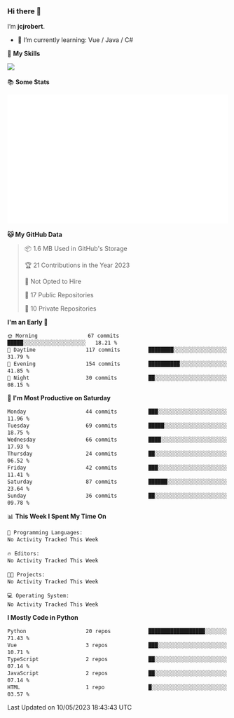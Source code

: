 ### Hi there 👋

I’m **jcjrobert**.

- 🌱 I’m currently learning: Vue / Java / C#

🌟 **My Skills**

![](https://img.shields.io/badge/-Python-3e74a2?style=flat-square&logo=Python&logoColor=fff)

📚 **Some Stats**

![](https://github.com/jcjrobert/github-stats/blob/master/generated/overview.svg)

<!--START_SECTION:waka-->
**🐱 My GitHub Data** 

> 📦 1.6 MB Used in GitHub's Storage 
 > 
> 🏆 21 Contributions in the Year 2023
 > 
> 🚫 Not Opted to Hire
 > 
> 📜 17 Public Repositories 
 > 
> 🔑 10 Private Repositories 
 > 
**I'm an Early 🐤** 

```text
🌞 Morning                67 commits          █████░░░░░░░░░░░░░░░░░░░░   18.21 % 
🌆 Daytime                117 commits         ████████░░░░░░░░░░░░░░░░░   31.79 % 
🌃 Evening                154 commits         ██████████░░░░░░░░░░░░░░░   41.85 % 
🌙 Night                  30 commits          ██░░░░░░░░░░░░░░░░░░░░░░░   08.15 % 
```
📅 **I'm Most Productive on Saturday** 

```text
Monday                   44 commits          ███░░░░░░░░░░░░░░░░░░░░░░   11.96 % 
Tuesday                  69 commits          █████░░░░░░░░░░░░░░░░░░░░   18.75 % 
Wednesday                66 commits          ████░░░░░░░░░░░░░░░░░░░░░   17.93 % 
Thursday                 24 commits          ██░░░░░░░░░░░░░░░░░░░░░░░   06.52 % 
Friday                   42 commits          ███░░░░░░░░░░░░░░░░░░░░░░   11.41 % 
Saturday                 87 commits          ██████░░░░░░░░░░░░░░░░░░░   23.64 % 
Sunday                   36 commits          ██░░░░░░░░░░░░░░░░░░░░░░░   09.78 % 
```


📊 **This Week I Spent My Time On** 

```text
💬 Programming Languages: 
No Activity Tracked This Week

🔥 Editors: 
No Activity Tracked This Week

🐱‍💻 Projects: 
No Activity Tracked This Week

💻 Operating System: 
No Activity Tracked This Week
```

**I Mostly Code in Python** 

```text
Python                   20 repos            ██████████████████░░░░░░░   71.43 % 
Vue                      3 repos             ███░░░░░░░░░░░░░░░░░░░░░░   10.71 % 
TypeScript               2 repos             ██░░░░░░░░░░░░░░░░░░░░░░░   07.14 % 
JavaScript               2 repos             ██░░░░░░░░░░░░░░░░░░░░░░░   07.14 % 
HTML                     1 repo              █░░░░░░░░░░░░░░░░░░░░░░░░   03.57 % 
```




 Last Updated on 10/05/2023 18:43:43 UTC
<!--END_SECTION:waka-->
